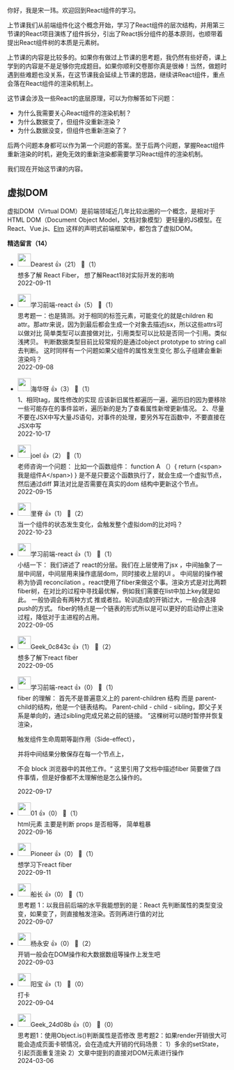 你好，我是宋一玮。欢迎回到React组件的学习。

上节课我们从前端组件化这个概念开始，学习了React组件的层次结构，并用第三节课的React项目演练了组件拆分，引出了React拆分组件的基本原则，也顺带着提出React组件树的本质是元素树。

上节课的内容是比较多的。如果你有做过上节课的思考题，我仍然有些好奇，课上学到的内容是不是足够你完成题目。如果你顺利交卷那你真是很棒！当然，做题时遇到些难题也没关系，在这节课我会延续上节课的思路，继续讲React组件，重点会落在React组件的渲染机制上。

这节课会涉及一些React的底层原理，可以为你解答如下问题：

- 为什么我需要关心React组件的渲染机制？
- 为什么数据变了，但组件没重新渲染？
- 为什么数据没变，但组件也重新渲染了？

后两个问题本身都可以作为第一个问题的答案。至于后两个问题，掌握React组件重新渲染的时机，避免无效的重新渲染都需要学习React组件的渲染机制。

我们现在开始这节课的内容。

## 虚拟DOM

虚拟DOM（Virtual DOM）是前端领域近几年比较出圈的一个概念，是相对于HTML DOM（Document Object Model，文档对象模型）更轻量的JS模型。在React、Vue.js、[Elm](https://elm-lang.org/) 这样的声明式前端框架中，都包含了虚拟DOM。
<div><strong>精选留言（14）</strong></div><ul>
<li><img src="https://static001.geekbang.org/account/avatar/00/11/d1/27/1e0e30cf.jpg" width="30px"><span>Dearest</span> 👍（21） 💬（1）<div>想多了解 React Fiber， 想了解React18对实际开发的影响</div>2022-09-11</li><br/><li><img src="https://static001.geekbang.org/account/avatar/00/14/4f/39/791d0f5e.jpg" width="30px"><span>学习前端-react</span> 👍（5） 💬（1）<div>思考题一：也是猜测。对于相同的标签元素，可能变化的就是children 和 attr。那attr来说，因为到最后都会生成一个对象去描述jsx，所以这些attrs可以做对比 简单类型可以直接做对比，引用类型可以比较是否同一个引用。类似浅拷贝。
判断数据类型目前比较常规的是通过object prototype to string call 去判断。
这时同样有一个问题如果父组件的属性发生变化 那么子组建会重新渲染吗？</div>2022-09-08</li><br/><li><img src="https://static001.geekbang.org/account/avatar/00/15/b9/d8/92c2b3ab.jpg" width="30px"><span>海华呀</span> 👍（3） 💬（1）<div>1、相同tag，属性修改的实现 应该新旧属性都遍历一遍，遍历旧的因为要移除一些可能存在的事件监听，遍历新的是为了查看属性新增更新情况。
2、尽量不要在JSX中写大量JS语句，对事件的处理，要另外写在函数中，不要直接在JSX中写</div>2022-10-17</li><br/><li><img src="https://static001.geekbang.org/account/avatar/00/17/a8/1e/4ec85e24.jpg" width="30px"><span>joel</span> 👍（2） 💬（1）<div>老师咨询一个问题：
比如一个函数组件：
function A （）{
 return (&lt;span&gt;我是组件A&lt;&#47;span&gt;)
}
是不是只要这个函数执行了，就会生成一个虚拟节点，然后通过diff 算法对比是否需要在真实的dom 结构中更新这个节点。</div>2022-09-15</li><br/><li><img src="https://static001.geekbang.org/account/avatar/00/1a/b7/d2/2cab8598.jpg" width="30px"><span>里脊</span> 👍（1） 💬（2）<div>当一个组件的状态发生变化，会触发整个虚拟dom的比对吗？</div>2022-10-23</li><br/><li><img src="https://static001.geekbang.org/account/avatar/00/14/4f/39/791d0f5e.jpg" width="30px"><span>学习前端-react</span> 👍（1） 💬（1）<div>小结一下：
我们讲述了 react的分层。我们在上层使用了jsx ，中间抽象了一层中间层，中间层用来操作底层dom，同时接收上层的UI 。
中间层的操作被称为协调 reconcilation 。react使用了fiber来做这个事。渲染方式是对比两颗fiber树，在对比的过程中寻找最优解，例如我们需要在list中加上key就是如此。
一般协调会有两种方式 推或者拉。轮训造成的开销过大，一般会选择push的方式。
fiber的特点是一个链表的形式所以是可以更好的启动停止渲染过程，降低对于主进程的占用。</div>2022-09-05</li><br/><li><img src="https://thirdwx.qlogo.cn/mmopen/vi_32/Q3auHgzwzM7D1LViadpKva62AYrvTy0tHFVaiaUUHFhw3Cqgrvj6kufayoOSJ9IcgL5viamlhhbIwhFtL0vMu35aA/132" width="30px"><span>Geek_0c843c</span> 👍（1） 💬（2）<div>想多了解下react fiber</div>2022-09-05</li><br/><li><img src="https://static001.geekbang.org/account/avatar/00/14/4f/39/791d0f5e.jpg" width="30px"><span>学习前端-react</span> 👍（0） 💬（1）<div>fiber 的理解：
首先不是普遍意义上的 parent-children 结构 而是 parent-child的结构，他是一个链表结构。
Parent-child - child - sibling，即父子关系是单向的，通过sibling完成兄弟之前的链接。
”这棵树可以随时暂停并恢复渲染，

触发组件生命周期等副作用（Side-effect），

并将中间结果分散保存在每一个节点上，

不会 block 浏览器中的其他工作。“
这里引用了文档中描述fiber 简要做了四件事情，但是好像都不太理解他是怎么操作的。</div>2022-09-17</li><br/><li><img src="https://static001.geekbang.org/account/avatar/00/11/19/64/6f2b7b86.jpg" width="30px"><span>01</span> 👍（0） 💬（1）<div>html元素 主要是判断 props 是否相等， 简单粗暴</div>2022-09-16</li><br/><li><img src="https://static001.geekbang.org/account/avatar/00/12/41/00/ede1aa05.jpg" width="30px"><span>Pioneer</span> 👍（0） 💬（1）<div>想学习下react fiber</div>2022-09-11</li><br/><li><img src="https://static001.geekbang.org/account/avatar/00/30/61/98/0d6b499d.jpg" width="30px"><span>船长</span> 👍（0） 💬（1）<div>思考题 1：以我目前后端的水平我能想到的是：React 先判断属性的类型变没变，如果变了，则直接触发渲染。否则再进行值的对比</div>2022-09-07</li><br/><li><img src="https://static001.geekbang.org/account/avatar/00/12/96/87/bbdeb4ee.jpg" width="30px"><span>杨永安</span> 👍（0） 💬（2）<div>开销一般会在DOM操作和大数据数组等操作上发生吧</div>2022-09-03</li><br/><li><img src="https://thirdwx.qlogo.cn/mmopen/vi_32/ztfX2Sjr6Hk3Rtzxhhoib7rKVoSbl53IicJ0awelZdiaIa1A8t7EMbic9ibVY1W72szgNKdYial6JsE2GKChn0Wzt2zg/132" width="30px"><span>阳宝</span> 👍（1） 💬（0）<div>打卡</div>2022-09-04</li><br/><li><img src="https://thirdwx.qlogo.cn/mmopen/vi_32/Q0j4TwGTfTLRCFV3dRy76k26FZXialtnB3UEdgJ8alq0SFlxrGka6j8icsjGgjKnfYxzPeGjG42oumVibibJl31aRg/132" width="30px"><span>Geek_24d08b</span> 👍（0） 💬（0）<div>思考题1：使用Object.is()判断属性是否修改
思考题2：如果render开销很大可能会造成页面卡顿情况，会在造成大开销的代码场景： 1）多余的setState，引起页面重复渲染  2）文章中提到的直接对DOM元素进行操作  </div>2024-03-06</li><br/>
</ul>